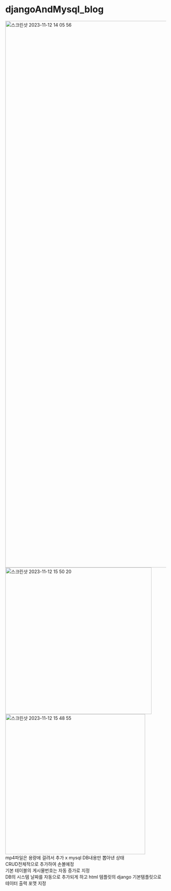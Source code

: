 # djangoAndMysql_blog
<img width="1708" alt="스크린샷 2023-11-12 14 05 56" src="https://github.com/wngh1212/djangoAndMysql_blog/assets/88926634/17186ee1-e77b-4454-aaab-00b028037f8e"><br>
<img width="458" alt="스크린샷 2023-11-12 15 50 20" src="https://github.com/wngh1212/djangoAndMysql_blog/assets/88926634/bbd4b4ae-f48d-43c4-84b5-f03a27ad6c25">
<img width="438" alt="스크린샷 2023-11-12 15 48 55" src="https://github.com/wngh1212/djangoAndMysql_blog/assets/88926634/dfb66436-1b3b-48a5-9e1b-412ab7d4ef10"><br>
mp4파일은 용량에 걸려서 추가 x
mysql DB내용만 뽑아낸 상태
<br>CRUD전체적으로 추가하여 손볼예정
<br>기본 테이블의 게시물번호는 자동 증가로 지정
<br>DB의 시스템 날짜를 자동으로 추가되게 하고 html 템플릿의 django 기본템플릿으로 테이터 출력 포맷 지정
